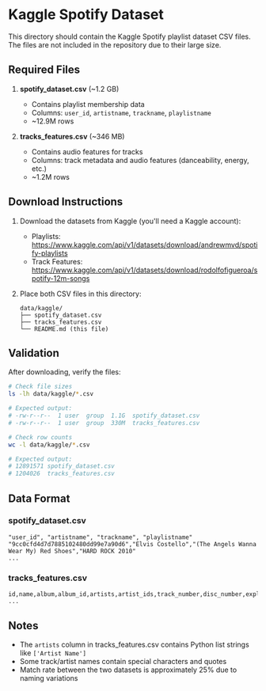 # Kaggle Spotify Dataset

This directory should contain the Kaggle Spotify playlist dataset CSV files. The files are not included in the repository due to their large size.

## Required Files

1. **spotify_dataset.csv** (~1.2 GB)

   - Contains playlist membership data
   - Columns: `user_id`, `artistname`, `trackname`, `playlistname`
   - ~12.9M rows

2. **tracks_features.csv** (~346 MB)
   - Contains audio features for tracks
   - Columns: track metadata and audio features (danceability, energy, etc.)
   - ~1.2M rows

## Download Instructions

1. Download the datasets from Kaggle (you'll need a Kaggle account):

   - Playlists: <https://www.kaggle.com/api/v1/datasets/download/andrewmvd/spotify-playlists>
   - Track Features: <https://www.kaggle.com/api/v1/datasets/download/rodolfofigueroa/spotify-12m-songs>

2. Place both CSV files in this directory:

   ```text
   data/kaggle/
   ├── spotify_dataset.csv
   ├── tracks_features.csv
   └── README.md (this file)
   ```

## Validation

After downloading, verify the files:

```bash
# Check file sizes
ls -lh data/kaggle/*.csv

# Expected output:
# -rw-r--r--  1 user  group  1.1G  spotify_dataset.csv
# -rw-r--r--  1 user  group  330M  tracks_features.csv

# Check row counts
wc -l data/kaggle/*.csv

# Expected output:
# 12891571 spotify_dataset.csv
# 1204026  tracks_features.csv
```

## Data Format

### spotify_dataset.csv

```csv
"user_id", "artistname", "trackname", "playlistname"
"9cc0cfd4d7d7885102480dd99e7a90d6","Elvis Costello","(The Angels Wanna Wear My) Red Shoes","HARD ROCK 2010"
...
```

### tracks_features.csv

```csv
id,name,album,album_id,artists,artist_ids,track_number,disc_number,explicit,danceability,energy,key,loudness,mode,speechiness,acousticness,instrumentalness,liveness,valence,tempo,duration_ms,time_signature,year,release_date
...
```

## Notes

- The `artists` column in tracks_features.csv contains Python list strings like `['Artist Name']`
- Some track/artist names contain special characters and quotes
- Match rate between the two datasets is approximately 25% due to naming variations
